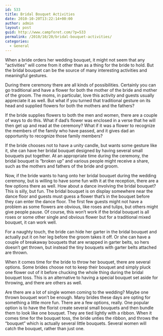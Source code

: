 ```yaml
---
id: 533
title: Bridal Bouquet Activities
date: 2010-10-20T13:22:14+00:00
author: admin
layout: post
guid: http://www.campforet.com/?p=533
permalink: /2010/10/20/bridal-bouquet-activities/
categories:
  - General
---
```

When a bride orders her wedding bouquet, it might not seem that any &#8220;activities&#8221; will come from it other than as a thing for the bride to hold. But the bridal bouquet can be the source of many interesting activities and meaningful gestures.

During there ceremony there are all kinds of possibilities. Certainly you can go traditional and have a flower for both the mother of the bride and mother of the groom. The moms, in particular, love this activity and guests usually appreciate it as well. But what if you turned that traditional gesture on its head and supplied flowers for both the mothers and the fathers? 

If the bride supplies flowers to both the men and women, there are a couple of ways to do this. What if dad&#8217;s flower was enclosed in a verse that he will then get up and read at the ceremony? What if it was a flower to recognize the members of the family who have passed, and it gives dad an opportunity to recognize those family members?

If the bride chooses not to have a unity candle, but wants some gesture like it, she can have her bridal bouquet designed by having several small bouquets put together. At an appropriate time during the ceremony, the bridal bouquet is &#8220;broken up&#8221; and various people might receive a share, such as the mothers and fathers of the bride and groom.

Now, if the bride wants to hang onto her bridal bouquet during the wedding ceremony, but is willing to have some fun with it at the reception, there are a few options there as well. How about a dance involving the bridal bouquet? This is silly, but fun. The bridal bouquet is on display somewhere near the dance floor and guests must guess a flower that&#8217;s in the bouquet before they can enter the dance floor. The first few guests might not have a problem as some flowers are obvious, like roses and tulips, but others might give people pause. Of course, this won&#8217;t work if the bridal bouquet is all roses or some other single and obvious flower but for a traditional mixed bouquet, it can work well.

For a naughty touch, the bride can hide her garter in the bridal bouquet and actually put it on her leg before the groom takes it off. Or she can have a couple of breakaway bouquets that are wrapped in garter belts, so hers doesn&#8217;t get thrown, but instead the tiny bouquets with garter belts attached are thrown.

When it comes time for the bride to throw her bouquet, there are several options. Some brides choose not to keep their bouquet and simply pluck one flower out of it before chucking the whole thing during the bridal bouquet toss. This is an alternative to having a special bouquet set aside for throwing, and there are others as well.

Are there are a lot of single women coming to the wedding? Maybe one thrown bouquet won&#8217;t be enough. Many brides these days are opting for something a little more fun. There are a few options, really. One popular option is to have the florist create several small bouquets and then bundle them to look like one bouquet. They are tied lightly with a ribbon. When it comes time for the bouquet toss, the bride unties the ribbon, and throws the &#8220;bouquet&#8221; which is actually several little bouquets. Several women will catch the bouquet, rather than just one.